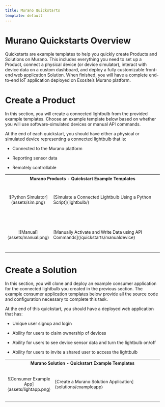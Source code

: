 ```yaml
---
title: Murano Quickstarts
template: default
---
```


# Murano Quickstarts Overview

Quickstarts are example templates to help you quickly create Products and Solutions on Murano. This includes everything you need to set up a Product, connect a physical device (or device simulator), interact with device data on a custom dashboard, and deploy a fully customizable front-end web application Solution. When finished, you will have a complete end-to-end IoT application deployed on Exosite’s Murano platform.

# Create a Product

In this section, you will create a connected lightbulb from the provided example templates. Choose an example template below based on whether you will use software-simulated devices or manual API commands. 

At the end of each quickstart, you should have either a physical or simulated device representing a connected lightbulb that is:

* Connected to the Murano platform

* Reporting sensor data

* Remotely controllable 

<table width="100%">
    <tr>
      <th colspan="2" style="font-weight: bold;">Murano Products - Quickstart Example Templates</th>
    </tr>
    <tr>
        <td style="text-align: center;">![Python Simulator](assets/sim.png)</td>
        <td style="width:80%;padding-top:40px;padding-bottom:40px;">[Simulate a Connected Lightbulb Using a Python Script](lightbulb/)</td>
    </tr>
    <tr>
        <td style="text-align: center;">![Manual](assets/manual.png)</td>
        <td style="width:80%;padding-top:40px;padding-bottom:40px;">[Manually Activate and Write Data using API Commands](/quickstarts/manualdevice)</td>
    </tr>
    
</table>

# Create a Solution

In this section, you will clone and deploy an example consumer application for the connected lightbulb you created in the previous section. The example consumer application templates below provide all the source code and configuration necessary to complete this task.  

At the end of this quickstart, you should have a deployed web application that has:

* Unique user signup and login

* Ability for users to claim ownership of devices

* Ability for users to see device sensor data and turn the lightbulb on/off

* Ability for users to invite a shared user to access the lightbulb

<table width="100%">
    <tr>
      <th colspan="2" style="font-weight: bold;">Murano Solution - Quickstart Example Templates</th>
    </tr>
    <tr>
        <td style="text-align: center;">![Consumer Example App](assets/lightapp.png)</td>
        <td style="width:80%;padding-top:40px;padding-bottom:40px;">[Create a Murano Solution Application](solutions/exampleapp)</td>
    </tr>
</table>    
